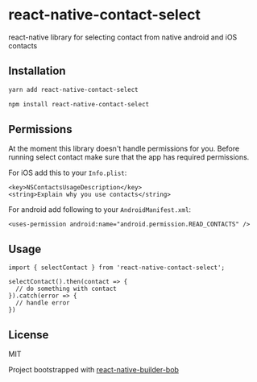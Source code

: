 # react-native-contact-select

react-native library for selecting contact from native android and iOS contacts

## Installation

```sh
yarn add react-native-contact-select
```
```sh
npm install react-native-contact-select
```
## Permissions
At the moment this library doesn't handle permissions for you. Before running select contact make sure that the app has required permissions.

For iOS add this to your `Info.plist`:
```
<key>NSContactsUsageDescription</key>
<string>Explain why you use contacts</string>
```
For android add following to your `AndroidManifest.xml`:
```
<uses-permission android:name="android.permission.READ_CONTACTS" />
```
## Usage

```tsx
import { selectContact } from 'react-native-contact-select';

selectContact().then(contact => {
  // do something with contact
}).catch(error => {
  // handle error
})
```

## License

MIT



Project bootstrapped with [react-native-builder-bob](https://github.com/callstack/react-native-builder-bob)

